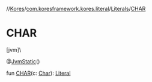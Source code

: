 //[Kores](../../../index.md)/[com.koresframework.kores.literal](../index.md)/[Literals](index.md)/[CHAR](-c-h-a-r.md)

# CHAR

[jvm]\

@[JvmStatic](https://kotlinlang.org/api/latest/jvm/stdlib/kotlin.jvm/-jvm-static/index.html)()

fun [CHAR](-c-h-a-r.md)(c: [Char](https://kotlinlang.org/api/latest/jvm/stdlib/kotlin/-char/index.html)): [Literal](../-literal/index.md)
